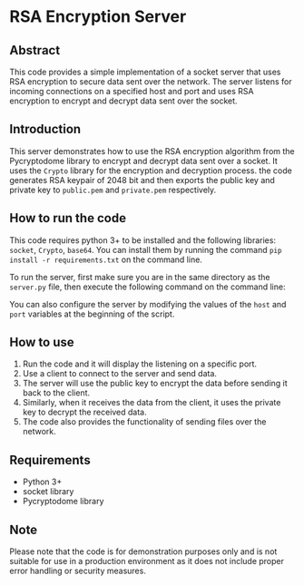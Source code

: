 # RSA Encryption Server

## Abstract
This code provides a simple implementation of a socket server that uses RSA encryption to secure data sent over the network. The server listens for incoming connections on a specified host and port and uses RSA encryption to encrypt and decrypt data sent over the socket.

## Introduction
This server demonstrates how to use the RSA encryption algorithm from the Pycryptodome library to encrypt and decrypt data sent over a socket. It uses the `Crypto` library for the encryption and decryption process. the code generates RSA keypair of 2048 bit and then exports the public key and private key to `public.pem` and `private.pem` respectively.

## How to run the code

This code requires python 3+ to be installed and the following libraries: `socket`, `Crypto`, `base64`. You can install them by running the command `pip install -r requirements.txt` on the command line.

To run the server, first make sure you are in the same directory as the `server.py` file, then execute the following command on the command line: 

You can also configure the server by modifying the values of the `host` and `port` variables at the beginning of the script.

## How to use

1. Run the code and it will display the listening on a specific port.
2. Use a client to connect to the server and send data.
3. The server will use the public key to encrypt the data before sending it back to the client.
4. Similarly, when it receives the data from the client, it uses the private key to decrypt the received data.
5. The code also provides the functionality of sending files over the network.

## Requirements
- Python 3+
- socket library
- Pycryptodome library

## Note

Please note that the code is for demonstration purposes only and is not suitable for use in a production environment as it does not include proper error handling or security measures.

